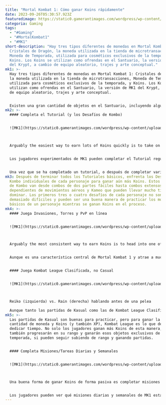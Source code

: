 ```yaml
---
title: "Mortal Kombat 1: Cómo ganar Koins rápidamente"
date: 2023-09-26T05:30:57.923Z
featuredimage: https://static0.gamerantimages.com/wordpress/wp-content/uploads/2023/09/mortal-kombat-1-koins-guide-quan-chi-pointing-meme-koin-pile.jpg?q=50&fit=contain&w=1140&h=&dpr=1.5
categoria: Gaming
tags:
  - "#Gaming"
  - "#MortalKombat1"
  - "#MK1"
short-description: "Hay tres tipos diferentes de monedas en Mortal Kombat 1:
  Cristales de Dragón, la moneda utilizada en la tienda de microtransacciones,
  Moneda de Temporada, utilizada para cosméticos exclusivos de la temporada, y
  Koins. Los Koins se utilizan como ofrendas en el Santuario, la versión de MK1
  del Krypt, a cambio de equipo aleatorio, trajes y arte conceptual."
mk1: >-
  Hay tres tipos diferentes de monedas en Mortal Kombat 1: Cristales de Dragón,
  la moneda utilizada en la tienda de microtransacciones, Moneda de Temporada,
  utilizada para cosméticos exclusivos de la temporada, y Koins. Los Koins se
  utilizan como ofrendas en el Santuario, la versión de MK1 del Krypt, a cambio
  de equipo aleatorio, trajes y arte conceptual.


  Existen una gran cantidad de objetos en el Santuario, incluyendo algunos que también se ofrecen como cosméticos de dinero real en la tienda, y obtenerlos todos es tan fácil como gastar decenas de miles de Koins. La forma más rápida de conseguir Koins en Mortal Kombat 1 es completar todos los desafíos del Tutorial, pero hay muchas otras formas de conseguir Koins para completar la colección de objetos del Santuario.
mk2: >-
  #### Completa el Tutorial (y los Desafíos de Kombo)


  ![MK1](https://static0.gamerantimages.com/wordpress/wp-content/uploads/2023/09/mortal-kombat-1-koins-guide-tutorial-challenges-raiden-kombo-challenge.jpg?q=50&fit=crop&w=1500&dpr=1.5 "MK1")



  Arguably the easiest way to earn lots of Koins quickly is to take on the Mortal Kombat 1 Tutorial, and the additional Kombo Challenges for each character. On the Main Menu, select "PRACTICE" then select the Tutorial tab. Here, players will find a comprehensive tutorial of the game's combat mechanics from basic attacks to the math that powers the game's frame data.


  Los jugadores experimentados de MK1 pueden completar el Tutorial regular en menos de media hora, mientras que los jugadores menos conocedores pueden tardar un tiempo en aprender los entresijos de MK1. Los jugadores ganan 250 Koins por cada subetapa y más de 1000 Koins por la finalización de cada categoría de Tutorial.


  Una vez que se ha completado un tutorial, o después de completar varios seguidos, dirígete a la pestaña de Notificaciones de tu menú de Cuenta. Aquí, los Koins del Tutorial ganados se suman y pueden ser recolectados. Estos Tutoriales solo se pueden completar una vez por Koins, lo que lo convierte en un método rápido pero de un solo uso para ganar moneda para el Santuario de MK1.
mk3: Después de terminar todos los Tutoriales básicos, enfrenta los Desafíos de
  Kombo individuales de cada personaje para ganar aún más Koins. Estos Desafíos
  de Kombo van desde combos de dos partes fáciles hasta combos extensos
  dependientes de movimientos aéreos y Kameo que pueden llevar mucho tiempo
  dominar. Los primeros tres o cuatro desafíos de cada personaje no son
  demasiado difíciles y pueden ser una buena manera de practicar los movimientos
  básicos de un personaje mientras se ganan Koins en el proceso.
mk4: >-
  #### Juega Invasiones, Torres y PvP en línea


  ![MK1](https://static0.gamerantimages.com/wordpress/wp-content/uploads/2023/09/mk1-invasion-mode-overlay.jpg?q=50&fit=crop&w=1500&dpr=1.5 "MK1")



  Arguably the most consistent way to earn Koins is to head into one of the three main game modes in Mortal Kombat 1: Invasions, Towers, and PvP online matchmaking. Kasual, King of the Hill, and Kombat League are all viable ways to earn Koins in online matches, but Kombat League rewards the most of the three. Towers reward Koins for each level completed, while Invasions reward Koins after a number of challenges.


  Aunque es una característica central de Mortal Kombat 1 y atrae a muchos jugadores, la campaña de MK1 no recompensa con Koins (aunque sí con cosméticos).


  #### Juega Kombat League Clasificada, no Casual


  ![MK1](https://static0.gamerantimages.com/wordpress/wp-content/uploads/2023/09/mortal-kombat-1-screenshot-reiko-vs-rain.jpg?q=50&fit=crop&w=1500&dpr=1.5 "MK1")



  Reiko (izquierda) vs. Rain (derecha) hablando antes de una pelea

  Aunque tanto las partidas de Kasual como las de Kombat League Clasificada recompensan a los jugadores con Koins, Kombat League es la opción mucho más lucrativa, y también mucho más difícil. Kombat League enfrenta a los jugadores contra combatientes de un nivel de habilidad similar y ofrece un sistema de clasificación que ofrece recompensas estacionales especiales en diferentes niveles competitivos.
mk5: >-
  Las partidas de Kasual son buenas para practicar, pero para ganar la mayor
  cantidad de moneda y Koins (y también XP), Kombat League es lo que debes
  dedicar tiempo. No solo los jugadores ganan más Koins de esta manera, sino que
  también progresarán en su rango y ganarán esos objetos exclusivos de la
  temporada, si pueden seguir subiendo de rango y ganando partidas.


  #### Completa Misiones/Tareas Diarias y Semanales


  ![MK1](https://static0.gamerantimages.com/wordpress/wp-content/uploads/2023/09/mortal-kombat-1-koins-guide-daily-weekly-quests-rewards.jpg?q=50&fit=crop&w=1500&dpr=1.5 "MK1")



  Una buena forma de ganar Koins de forma pasiva es completar misiones diarias y semanales. Los jugadores pueden encontrar estas misiones en su menú de Cuenta. Abre esto presionando el botón que se encuentra junto a tu perfil de cuenta en el menú principal, lo que debería abrir la pantalla de Misiones por defecto. Este menú también permite a los jugadores ver la Maestría de Personajes, las estadísticas de su cuenta y la pestaña de Notificaciones para los Koins del Tutorial.


  Los jugadores pueden ver qué misiones diarias y semanales de MK1 están disponibles en este menú, así como las recompensas por completarlas. Cada desafío individual tiende a recompensar una pequeña cantidad de Moneda de Temporada, pero al completar suficientes desafíos con diferentes luchadores, los jugadores también ganarán recompensas adicionales; a veces, la recompensa por completar cinco misiones diarias es una suma de Koins.
---
```

